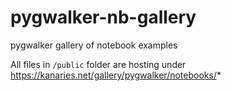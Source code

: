 # pygwalker-nb-gallery

pygwalker gallery of notebook examples

All files in `/public` folder are hosting under https://kanaries.net/gallery/pygwalker/notebooks/*